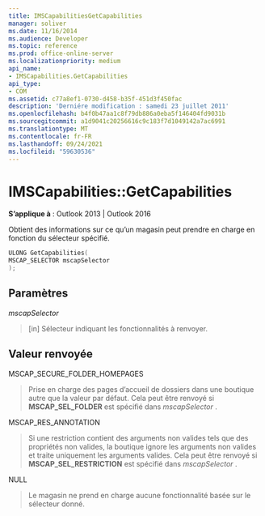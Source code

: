 ```yaml
---
title: IMSCapabilitiesGetCapabilities
manager: soliver
ms.date: 11/16/2014
ms.audience: Developer
ms.topic: reference
ms.prod: office-online-server
ms.localizationpriority: medium
api_name:
- IMSCapabilities.GetCapabilities
api_type:
- COM
ms.assetid: c77a8ef1-0730-d458-b35f-451d3f450fac
description: 'Derniére modification : samedi 23 juillet 2011'
ms.openlocfilehash: b4f0b47aa1c8f79db886a0eba5f146404fd9031b
ms.sourcegitcommit: a1d9041c20256616c9c183f7d1049142a7ac6991
ms.translationtype: MT
ms.contentlocale: fr-FR
ms.lasthandoff: 09/24/2021
ms.locfileid: "59630536"
---
```

# <a name="imscapabilitiesgetcapabilities"></a>IMSCapabilities::GetCapabilities

  
  
**S’applique à** : Outlook 2013 | Outlook 2016 
  
Obtient des informations sur ce qu’un magasin peut prendre en charge en fonction du sélecteur spécifié.
  
```cpp
ULONG GetCapabilities( 
MSCAP_SELECTOR mscapSelector 
);
```

## <a name="parameters"></a>Paramètres

 *mscapSelector* 
  
> [in] Sélecteur indiquant les fonctionnalités à renvoyer.
    
## <a name="return-value"></a>Valeur renvoyée

MSCAP_SECURE_FOLDER_HOMEPAGES
  
> Prise en charge des pages d’accueil de dossiers dans une boutique autre que la valeur par défaut. Cela peut être renvoyé si **MSCAP_SEL_FOLDER** est spécifié dans  *mscapSelector*  . 
    
MSCAP_RES_ANNOTATION
  
> Si une restriction contient des arguments non valides tels que des propriétés non valides, la boutique ignore les arguments non valides et traite uniquement les arguments valides. Cela peut être renvoyé si **MSCAP_SEL_RESTRICTION** est spécifié dans  *mscapSelector*  . 
    
NULL
  
> Le magasin ne prend en charge aucune fonctionnalité basée sur le sélecteur donné.
    

